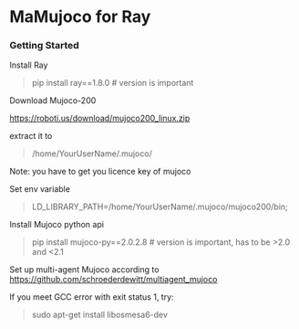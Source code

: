 # MaMujoco for Ray

### Getting Started

Install Ray

> pip install ray==1.8.0 # version is important


Download Mujoco-200

https://roboti.us/download/mujoco200_linux.zip

extract it to 

> /home/YourUserName/.mujoco/

Note: you have to get you licence key of mujoco

Set env variable

> LD_LIBRARY_PATH=/home/YourUserName/.mujoco/mujoco200/bin;

Install Mujoco python api

> pip install mujoco-py==2.0.2.8 # version is important, has to be >2.0 and <2.1

Set up multi-agent Mujoco according to https://github.com/schroederdewitt/multiagent_mujoco

If you meet GCC error with exit status 1, try:

> sudo apt-get install libosmesa6-dev

